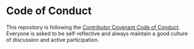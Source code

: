 # Code of Conduct

This repository is following the [Contributor Covenant Code of Conduct](https://github.com/rl-institut/super-repo/blob/production/CODE_OF_CONDUCT.md). <br>
Everyone is asked to be self-reflective and always maintain a good culture of discussion and active participation.
